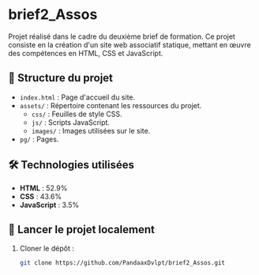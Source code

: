 # brief2_Assos

Projet réalisé dans le cadre du deuxième brief de formation. Ce projet consiste en la création d'un site web associatif statique, mettant en œuvre des compétences en HTML, CSS et JavaScript.

## 📁 Structure du projet

- `index.html` : Page d'accueil du site.
- `assets/` : Répertoire contenant les ressources du projet.
  - `css/` : Feuilles de style CSS.
  - `js/` : Scripts JavaScript.
  - `images/` : Images utilisées sur le site.
- `pg/` : Pages.

## 🛠️ Technologies utilisées

- **HTML** : 52.9%
- **CSS** : 43.6%
- **JavaScript** : 3.5%

## 🚀 Lancer le projet localement

1. Cloner le dépôt :

   ```bash
   git clone https://github.com/PandaaxDvlpt/brief2_Assos.git
